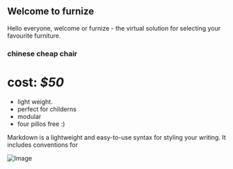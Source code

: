 ## Welcome to furnize

Hello everyone, welcome or furnize - the virtual solution for selecting your favourite furniture.

### chinese cheap chair

# cost: _$50_

- light weight.
- perfect for childerns
- modular
- four pillos free :)





Markdown is a lightweight and easy-to-use syntax for styling your writing. It includes conventions for


![Image](https://cdn.glitch.com/c2ea80ff-5198-42ee-8ac5-4c8edf0389c0%2F%7B595B0897-37E4-499A-AA63-E518D9399E4D%7D.png.jpg?v=1613916063408)

